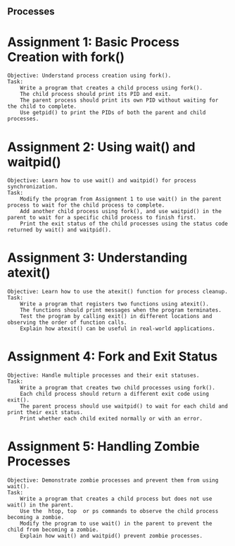 ## Processes

# Assignment 1: Basic Process Creation with fork()

    Objective: Understand process creation using fork().
    Task:
        Write a program that creates a child process using fork().
        The child process should print its PID and exit.
        The parent process should print its own PID without waiting for the child to complete.
        Use getpid() to print the PIDs of both the parent and child processes.

# Assignment 2: Using wait() and waitpid()

    Objective: Learn how to use wait() and waitpid() for process synchronization.
    Task:
        Modify the program from Assignment 1 to use wait() in the parent process to wait for the child process to complete.
        Add another child process using fork(), and use waitpid() in the parent to wait for a specific child process to finish first.
        Print the exit status of the child processes using the status code returned by wait() and waitpid().

# Assignment 3: Understanding atexit()

    Objective: Learn how to use the atexit() function for process cleanup.
    Task:
        Write a program that registers two functions using atexit().
        The functions should print messages when the program terminates.
        Test the program by calling exit() in different locations and observing the order of function calls.
        Explain how atexit() can be useful in real-world applications.

# Assignment 4: Fork and Exit Status

    Objective: Handle multiple processes and their exit statuses.
    Task:
        Write a program that creates two child processes using fork().
        Each child process should return a different exit code using exit().
        The parent process should use waitpid() to wait for each child and print their exit status.
        Print whether each child exited normally or with an error.

# Assignment 5: Handling Zombie Processes

    Objective: Demonstrate zombie processes and prevent them from using wait().
    Task:
        Write a program that creates a child process but does not use wait() in the parent.
        Use the  htop, top  or ps commands to observe the child process becoming a zombie.
        Modify the program to use wait() in the parent to prevent the child from becoming a zombie.
        Explain how wait() and waitpid() prevent zombie processes.
